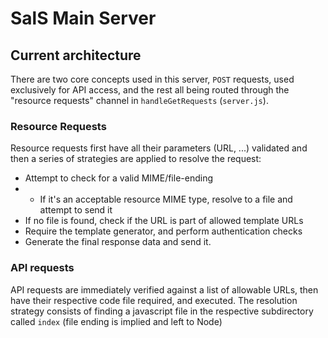 # SalS Main Server
## Current architecture

There are two core concepts used in this server, `POST` requests, used exclusively for API access, and the rest all being routed through the "resource requests" channel in `handleGetRequests` (`server.js`).

### Resource Requests
Resource requests first have all their parameters (URL, ...) validated and then a series of strategies are applied to resolve the request:
- Attempt to check for a valid MIME/file-ending
- - If it's an acceptable resource MIME type, resolve to a file and attempt to send it
- If no file is found, check if the URL is part of allowed template URLs
- Require the template generator, and perform authentication checks
- Generate the final response data and send it.

### API requests
API requests are immediately verified against a list of allowable URLs, then have their respective code file required, and executed. The resolution strategy consists of finding a javascript file in the respective subdirectory called `index` (file ending is implied and left to Node)
